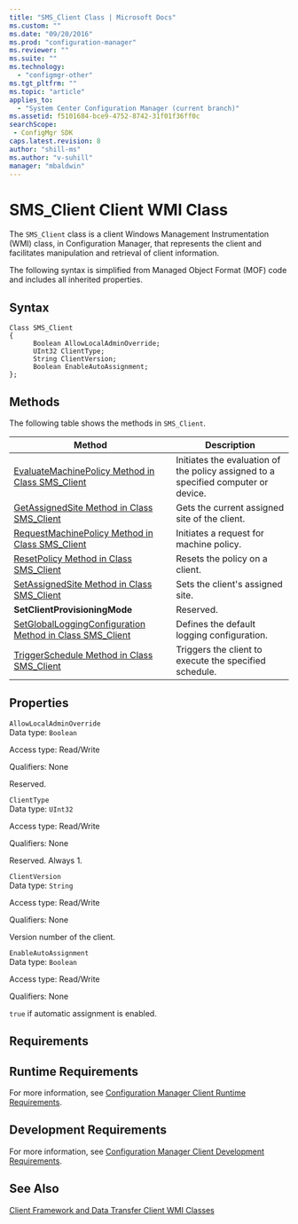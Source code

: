 ```yaml
---
title: "SMS_Client Class | Microsoft Docs"
ms.custom: ""
ms.date: "09/20/2016"
ms.prod: "configuration-manager"
ms.reviewer: ""
ms.suite: ""
ms.technology:
  - "configmgr-other"
ms.tgt_pltfrm: ""
ms.topic: "article"
applies_to:
  - "System Center Configuration Manager (current branch)"
ms.assetid: f5101684-bce9-4752-8742-31f01f36ff0csearchScope: - ConfigMgr SDK
caps.latest.revision: 8
author: "shill-ms"
ms.author: "v-suhill"
manager: "mbaldwin"
---
```

# SMS_Client Client WMI Class
The `SMS_Client` class is a client Windows Management Instrumentation (WMI) class, in Configuration Manager, that represents the client and facilitates manipulation and retrieval of client information.  

 The following syntax is simplified from Managed Object Format (MOF) code and includes all inherited properties.  

## Syntax  

```  
Class SMS_Client  
{  
      Boolean AllowLocalAdminOverride;  
      UInt32 ClientType;  
      String ClientVersion;  
      Boolean EnableAutoAssignment;  
};  
```  

## Methods  
 The following table shows the methods in `SMS_Client`.  

|Method|Description|  
|------------|-----------------|  
|[EvaluateMachinePolicy Method in Class SMS_Client](../../../../../develop/reference/core/clients/client-classes/evaluatemachinepolicy-method-in-class-sms_client.md)|Initiates the evaluation of the policy assigned to a specified computer or device.|  
|[GetAssignedSite Method in Class SMS_Client](../../../../../develop/reference/core/clients/client-classes/getassignedsite-method-in-class-sms_client.md)|Gets the current assigned site of the client.|  
|[RequestMachinePolicy Method in Class SMS_Client](../../../../../develop/reference/core/clients/client-classes/requestmachinepolicy-method-in-class-sms_client.md)|Initiates a request for machine policy.|  
|[ResetPolicy Method in Class SMS_Client](../../../../../develop/reference/core/clients/client-classes/resetpolicy-method-in-class-sms_client.md)|Resets the policy on a client.|  
|[SetAssignedSite Method in Class SMS_Client](../../../../../develop/reference/core/clients/client-classes/setassignedsite-method-in-class-sms_client.md)|Sets the client's assigned site.|  
|**SetClientProvisioningMode**|Reserved.|  
|[SetGlobalLoggingConfiguration Method in Class SMS_Client](../../../../../develop/reference/core/clients/client-classes/setgloballoggingconfiguration-method-in-class-sms_client.md)|Defines the default logging configuration.|  
|[TriggerSchedule Method in Class SMS_Client](../../../../../develop/reference/core/clients/client-classes/triggerschedule-method-in-class-sms_client.md)|Triggers the client to execute the specified schedule.|  

## Properties  
 `AllowLocalAdminOverride`  
 Data type: `Boolean`  

 Access type: Read/Write  

 Qualifiers: None  

 Reserved.  

 `ClientType`  
 Data type: `UInt32`  

 Access type: Read/Write  

 Qualifiers: None  

 Reserved. Always 1.  

 `ClientVersion`  
 Data type: `String`  

 Access type: Read/Write  

 Qualifiers: None  

 Version number of the client.  

 `EnableAutoAssignment`  
 Data type: `Boolean`  

 Access type: Read/Write  

 Qualifiers: None  

 `true` if automatic assignment is enabled.  

## Requirements  

## Runtime Requirements  
 For more information, see [Configuration Manager Client Runtime Requirements](../../../../../develop/core/reqs/client-runtime-requirements.md).  

## Development Requirements  
 For more information, see [Configuration Manager Client Development Requirements](../../../../../develop/core/reqs/client-development-requirements.md).  

## See Also  
 [Client Framework and Data Transfer Client WMI Classes](../../../../../develop/reference/core/clients/client-classes/client-framework-and-data-transfer-client-wmi-classes.md)
